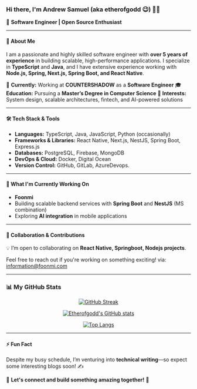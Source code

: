 ### Hi there, I'm Andrew Samuel (aka etherofgodd 😉) 👋🏿

🚀 **Software Engineer | Open Source Enthusiast**

---

#### 🌟 About Me

I am a passionate and highly skilled software engineer with **over 5 years of experience** in building scalable, high-performance applications. I specialize in **TypeScript** and **Java**, and I have extensive experience working with **Node.js, Spring, Next.js, Spring Boot, and React Native**.

💼 **Currently:** Working at **COUNTERSHADOW** as a **Software Engineer**
🎓 **Education:** Pursuing a **Master’s Degree in Computer Science**
🔬 **Interests:** System design, scalable architectures, fintech, and AI-powered solutions

---

#### 🛠️ Tech Stack & Tools

- **Languages:** TypeScript, Java, JavaScript, Python (occasionally)  
- **Frameworks & Libraries:** React Native, Next.js, NestJS, Spring Boot, Express.js  
- **Databases:** PostgreSQL, Firebase, MongoDB  
- **DevOps & Cloud:** Docker, Digital Ocean  
- **Version Control:** GitHub, GitLab, AzureDevops.

---

#### 🔭 What I'm Currently Working On

- **Foonmi**
- Building scalable backend services with **Spring Boot** and **NestJS** (MS combination)
- Exploring **AI integration** in mobile applications

---

#### 🤝 Collaboration & Contributions

💡 I’m open to collaborating on **React Native, Springboot, Nodejs projects**.

Feel free to reach out if you're working on something exciting! via: information@foonmi.com

---

### 📊 My GitHub Stats

<div align="center">

[![GitHub Streak](https://github-readme-streak-stats.herokuapp.com?user=etherofgodd&theme=dark&hide_border=true&date_format=M%20j%5B%2C%20Y%5D&hide_longest_streak=true)](https://git.io/streak-stats)

[![Etherofgodd's GitHub stats](https://github-readme-stats.vercel.app/api?username=etherofgodd&count_private=true&show_icons=true&theme=radical&hide_border=true)](#!)

[![Top Langs](https://github-readme-stats.vercel.app/api/top-langs/?username=etherofgodd&layout=compact&theme=vision-friendly-dark&hide_border=true)](#!)

</div>

---

#### ⚡ Fun Fact

Despite my busy schedule, I’m venturing into **technical writing**—so expect some interesting blogs soon! ✍️

📌 **Let's connect and build something amazing together!** 🚀
